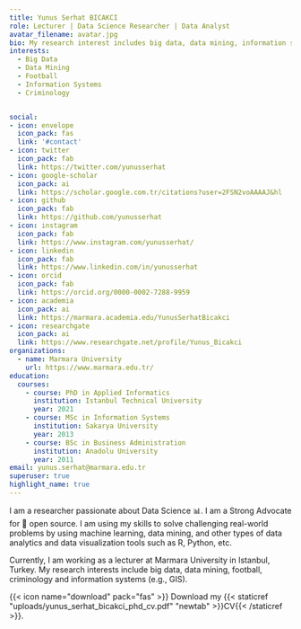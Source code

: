 ```yaml
---
title: Yunus Serhat BICAKCI
role: Lecturer | Data Science Researcher | Data Analyst
avatar_filename: avatar.jpg
bio: My research interest includes big data, data mining, information systems, football, criminology. 
interests:
  - Big Data
  - Data Mining
  - Football
  - Information Systems
  - Criminology


social:
- icon: envelope
  icon_pack: fas
  link: '#contact'
- icon: twitter
  icon_pack: fab
  link: https://twitter.com/yunusserhat
- icon: google-scholar
  icon_pack: ai
  link: https://scholar.google.com.tr/citations?user=2FSN2voAAAAJ&hl
- icon: github
  icon_pack: fab
  link: https://github.com/yunusserhat
- icon: instagram
  icon_pack: fab
  link: https://www.instagram.com/yunusserhat/
- icon: linkedin
  icon_pack: fab
  link: https://www.linkedin.com/in/yunusserhat
- icon: orcid
  icon_pack: fab
  link: https://orcid.org/0000-0002-7288-9959
- icon: academia
  icon_pack: ai
  link: https://marmara.academia.edu/YunusSerhatBicakci
- icon: researchgate
  icon_pack: ai
  link: https://www.researchgate.net/profile/Yunus_Bicakci
organizations:
  - name: Marmara University
    url: https://www.marmara.edu.tr/
education:
  courses:
    - course: PhD in Applied Informatics
      institution: Istanbul Technical University
      year: 2021
    - course: MSc in Information Systems
      institution: Sakarya University
      year: 2013
    - course: BSc in Business Administration
      institution: Anadolu University
      year: 2011
email: yunus.serhat@marmara.edu.tr
superuser: true
highlight_name: true
---
```


I am a researcher passionate about Data Science 📊. I am a Strong Advocate for 📜 open source. I am using my skills to solve challenging real-world problems by using machine learning, data mining, and other types of data analytics and data visualization tools such as R, Python, etc.

Currently, I am working as a lecturer at Marmara University in Istanbul, Turkey. My research interests include big data, data mining, football, criminology and information systems (e.g., GIS).


{{< icon name="download" pack="fas" >}} Download my {{< staticref "uploads/yunus_serhat_bicakci_phd_cv.pdf" "newtab" >}}CV{{< /staticref >}}.